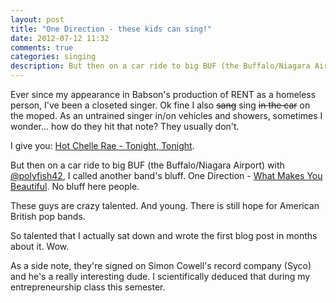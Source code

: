 ```yaml
---
layout: post
title: "One Direction - these kids can sing!"
date: 2012-07-12 11:32
comments: true
categories: singing
description: But then on a car ride to big BUF (the Buffalo/Niagara Airport) with @polyfish42 I called another band's bluff. One Direction - What Makes You Beautiful. No bluff here people.
---
```

Ever since my appearance in Babson's production of RENT as a homeless person, I've been a closeted singer. Ok fine I also ~~sang~~ sing ~~in the car~~ on the moped. As an untrained singer in/on vehicles and showers, sometimes I wonder... how do they hit that note?
They usually don't.

I give you: [Hot Chelle Rae - Tonight, Tonight](http://www.youtube.com/watch?v=QiA_C6__bDE).

But then on a car ride to big BUF (the Buffalo/Niagara Airport) with [@polyfish42](twitter.com/polyfish42), I called another band's bluff. One Direction - [What Makes You Beautiful](http://www.youtube.com/watch?v=oCgRNOBIRhw). No bluff here people.

These guys are crazy talented. And young. There is still hope for American British pop bands.

So talented that I actually sat down and wrote the first blog post in months about it. Wow.

As a side note, they're signed on Simon Cowell's record company (Syco) and he's a really interesting dude. I scientifically deduced that during my entrepreneurship class this semester.

